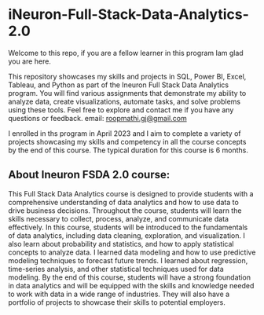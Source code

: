 # iNeuron-Full-Stack-Data-Analytics-2.0
Welcome to this repo, if you are a fellow learner in this program Iam glad you are here. 

This repository showcases my skills and projects in SQL, Power BI, Excel, Tableau, and Python as part of the Ineuron Full Stack Data Analytics program. You will find various assignments that demonstrate my ability to analyze data, create visualizations, automate tasks, and solve problems using these tools.
Feel free to explore and contact me if you have any questions or feedback. email: roopmathi.gj@gmail.com

I enrolled in ths program in April 2023 and I aim to complete a variety of projects showcasing my skills and competency in all the course concepts by the end of this course. The typical duration for this course is 6 months. 

## About Ineuron FSDA 2.0 course: 
This Full Stack Data Analytics course is designed to provide students with a comprehensive understanding of data analytics and how to use data to drive business decisions. Throughout the course, students will learn the skills necessary to collect, process, analyze, and communicate data effectively. In this course, students will be introduced to the fundamentals of data analytics, including data cleaning, exploration, and visualization. 
I also learn about probability and statistics, and how to apply statistical concepts to analyze data. I learned data modeling and how to use predictive modeling techniques to forecast future trends. I learned about regression, time-series analysis, and other statistical techniques used for data modeling. By the end of this course, students will have a strong foundation in data analytics and will be equipped with the skills and knowledge needed to work with data in a wide range of industries. They will also have a portfolio of projects to showcase their skills to potential employers.

